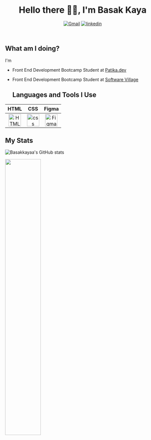 <h1 align="center">Hello there 👋🏻, I'm Basak Kaya </h1>
<p align="center">
  <a href="basakkayaaa1@gmail.com"><img src="https://img.icons8.com/bubbles/75/000000/gmail.png" alt="Gmail"/></a>
	<a href="https://www.linkedin.com/in/basakkayaaa/"><img src="https://img.icons8.com/bubbles/75/000000/linkedin.png" alt="linkedin"/></a>
 </p> 
<br/>

<h2 align="left">What am I doing?</h2>

I'm
* Front End Development Bootcamp Student at [Patika.dev](https://www.patika.dev/tr)
* Front End Development Bootcamp Student at [Software Village](https://www.Software.village)

  <h2 align="left">Languages and Tools I Use</h2>

| HTML | CSS | Figma |
| :-: | :-: | :-:|
|<img align="center" src="https://www.vectorlogo.zone/logos/w3_html5/w3_html5-icon.svg" alt="HTML" width="40" height="40"/>|<img align="center" src="https://www.vectorlogo.zone/logos/w3_css/w3_css-icon.svg" alt="css" width="40" height="40"/>|<img align="center" src="https://www.vectorlogo.zone/logos/figma/figma-icon.svg" alt="Figma" width="40" height="40"/>|

<h2 align="left">My Stats</h2>

![Basakkayaa's GitHub stats](https://github-readme-stats.vercel.app/api?username=Basakkayaa&show_icons=true&theme=react&hide=stars&count_private=true)

<img width="48%" src="https://github-readme-streak-stats.herokuapp.com/?user=Basakkayaa&theme=react" />
